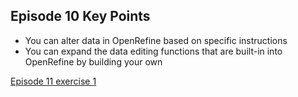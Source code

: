 ## Episode 10 Key Points

- You can alter data in OpenRefine based on specific instructions
- You can expand the data editing functions that are built-in into OpenRefine by building your own

[Episode 11 exercise 1](episode11_ex1.md)
